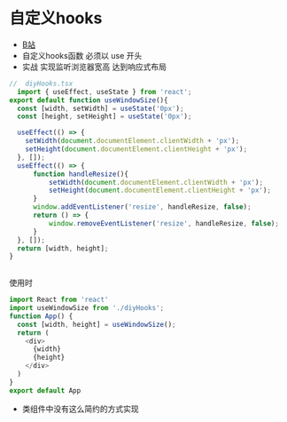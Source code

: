 # 自定义hooks
- [B站](https://www.bilibili.com/video/BV1rJ411T7oR?p=5)
- 自定义hooks函数 必须以 use 开头
- 实战 实现监听浏览器宽高 达到响应式布局
```javascript
//  diyHooks.tsx
  import { useEffect, useState } from 'react';
export default function useWindowSize(){
  const [width, setWidth] = useState('0px');
  const [height, setHeight] = useState('0px');

  useEffect(() => {
    setWidth(document.documentElement.clientWidth + 'px');
    setHeight(document.documentElement.clientHeight + 'px');
  }, []);
  useEffect(() => {
      function handleResize(){
          setWidth(document.documentElement.clientWidth + 'px');
          setHeight(document.documentElement.clientHeight + 'px');
      }
      window.addEventListener('resize', handleResize, false);
      return () => {
          window.removeEventListener('resize', handleResize, false);
      }
  }, []);
  return [width, height];
}
  
```
使用时

```javascript
import React from 'react'
import useWindowSize from './diyHooks';
function App() {
  const [width, height] = useWindowSize();
  return (
    <div>
      {width}
      {height}
    </div>
  )
}
export default App
```

- 类组件中没有这么简约的方式实现
